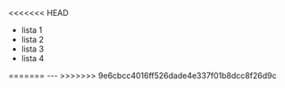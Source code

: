<<<<<<< HEAD
<ul> 
<li> lista 1 </li>
<li> lista 2 </li>
<li> lista 3 </li>
<li> lista 4 </li>
</ul>
=======
---
>>>>>>> 9e6cbcc4016ff526dade4e337f01b8dcc8f26d9c
